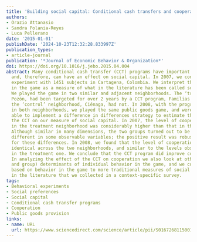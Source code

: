 ```yaml
---
title: 'Building social capital: Conditional cash transfers and cooperation'
authors:
- Orazio Attanasio
- Sandra Polania-Reyes
- Luca Pellerano
date: '2015-01-01'
publishDate: '2024-10-23T12:32:28.833997Z'
publication_types:
- article-journal
publication: '*Journal of Economic Behavior & Organization*'
doi: https://doi.org/10.1016/j.jebo.2015.04.004
abstract: Many conditional cash transfer (CCT) programs have important social components
  and, therefore, can have an effect on social capital. In 2007, we conducted a field
  experiment with 1451 subjects in Cartagena, Colombia. We interpret the behavior
  in the game as a measure of what in the literature has been called social capital.
  We played the game in two similar and adjacent neighborhoods. The ‘treatment’ neighborhood,
  Pozón, had been targeted for over 2 years by a CCT program, Familias en Acción;
  the ‘control’ neighborhood, Ciénaga, had not. In 2008, with the program being implemented
  in both neighborhoods, we played the same public goods game, and were therefore
  able to implement a difference in differences strategy to estimate the impact of
  the CCT on our measure of social capital. In 2007, the level of cooperation we observed
  in the treatment neighborhood was considerably higher than that in the control one.
  Although similar in many dimensions, the two groups turned out to be significantly
  different in some observable variables; the positive result was robust to controls
  for these differences. In 2008, we found that the level of cooperation was statistically
  identical across the two neighborhoods, and similar to the levels observed in 2007
  in the treatment one. We conclude that the CCT program did improve cooperation.
  In analyzing the effect of the CCT on cooperation we also look at other (individual
  and group) determinants of individual behavior in the game, and we compare our measure
  based on behavior in the game to more traditional measures of social capital used
  in the literature that we collected in a context-specific survey.
tags:
- Behavioral experiments
- Social preferences
- Social capital
- Conditional cash transfer programs
- Cooperation
- Public goods provision
links:
- name: URL
  url: https://www.sciencedirect.com/science/article/pii/S0167268115001080
---
```

